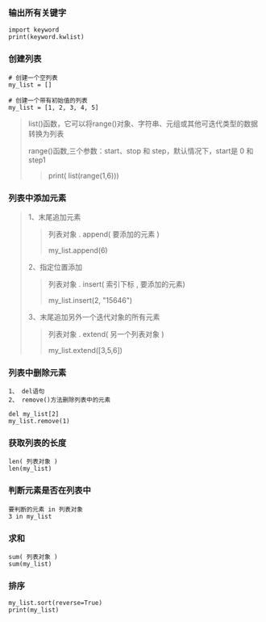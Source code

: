 ###  输出所有关键字
```
import keyword
print(keyword.kwlist)
```

### 创建列表
```
# 创建一个空列表
my_list = []

# 创建一个带有初始值的列表
my_list = [1, 2, 3, 4, 5]
```

> list()函数，它可以将range()对象、字符串、元组或其他可迭代类型的数据转换为列表
> 
> range()函数,三个参数：start、stop 和 step，默认情况下，start是 0 和step1
> > print( list(range(1,6)))

### 列表中添加元素
>1、末尾追加元素
> >列表对象 . append( 要添加的元素 )
> >
> >my_list.append(6)
> 
> 2、指定位置添加
> > 列表对象 . insert( 索引下标 , 要添加的元素)
>>
> >my_list.insert(2, "15646")
> 
> 3、末尾追加另外一个迭代对象的所有元素
> 
> > 列表对象 . extend( 另一个列表对象 )
> >
> >my_list.extend([3,5,6])


### 列表中删除元素
```
1、 del语句
2、 remove()方法删除列表中的元素

del my_list[2]
my_list.remove(1)
```

### 获取列表的长度
```
len( 列表对象 )
len(my_list)
```

### 判断元素是否在列表中
```
要判断的元素 in 列表对象
3 in my_list
```

### 求和
```
sum( 列表对象 )
sum(my_list)
```

### 排序
```
my_list.sort(reverse=True)
print(my_list)
```